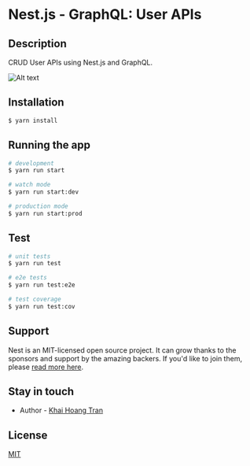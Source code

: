 # Nest.js - GraphQL: User APIs


## Description
CRUD User APIs using Nest.js and GraphQL.

![Alt text](playground.gif)

## Installation

```bash
$ yarn install
```

## Running the app

```bash
# development
$ yarn run start

# watch mode
$ yarn run start:dev

# production mode
$ yarn run start:prod
```

## Test

```bash
# unit tests
$ yarn run test

# e2e tests
$ yarn run test:e2e

# test coverage
$ yarn run test:cov
```

## Support

Nest is an MIT-licensed open source project. It can grow thanks to the sponsors and support by the amazing backers. If you'd like to join them, please [read more here](https://docs.nestjs.com/support).

## Stay in touch

- Author - [Khai Hoang Tran](https://www.trankhaihoang.com)

## License

[MIT](https://github.com/khaihoangtran/clv-course-3-users-api-nodejs/blob/master/LICENSE)


